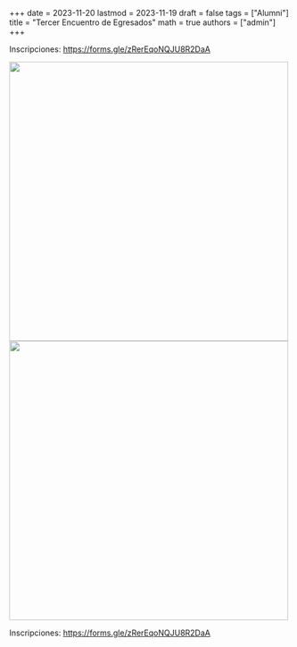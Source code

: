 +++
date      = 2023-11-20
lastmod   = 2023-11-19
draft     = false
tags      = ["Alumni"]
title     = "Tercer Encuentro de Egresados"
math      = true
authors = ["admin"]
+++

Inscripciones: https://forms.gle/zRerEqoNQJU8R2DaA

<img src="https://matematicas.netlify.app/img/egresados/EncuentroEgresados2023.jpg"  width="500">

<img src="https://matematicas.netlify.app/img/egresados/EncuentroEgresados2023ag.jpg"  width="500">


Inscripciones: https://forms.gle/zRerEqoNQJU8R2DaA
